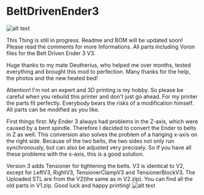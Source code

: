 # BeltDrivenEnder3
![alt text](https://github.com/kevinakasam/BeltDrivenEnder3/blob/main/BD_V3.jpg?raw=true)

This Thing is still in progress.
Readme and BOM will be updated soon!
Please read the comments for more Informations.
All parts including Voron files for the Belt Driven Ender 3 V3.


Huge thanks to my mate Deutherius, who helped me over months, tested everything and brought this mod to perfection. Many thanks for the help, the photos and the new heated bed!

Attention!
I'm not an expert and 3D printing is my hobby. So please be careful when you rebuild this printer and don't just go ahead. For my printer the parts fit perfectly.
Everybody bears the risks of a modification himself.
All parts can be modified as you like.

First things first:
My Ender 3 always had problems in the Z-axis, which were caused by a bent spindle. Therefore I decided to convert the Ender to belts in Z as well.
This conversion also solves the problem of a hanging x-axis on the right side. Because of the two belts, the two sides not only run synchronously, but can also be adjusted very precisely.
So if you have all these problems with the x-axis, this is a good solution.

Version 3 adds Tensioner for tightening the belts. V3 is identical to V2, except for LeftV3, RightV3, TensionerClampV3 and TensionerBlockV3.
The Uploaded STL are from the V2(the same as in V2.zip). You can find all the old parts in V1.zip.
Good luck and happy printing!
![alt text](https://github.com/kevinakasam/BeltDrivenEnder3/blob/main/Pictures/IMG_3939.JPEG?raw=true)
